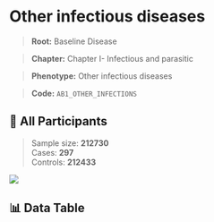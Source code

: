 # Other infectious diseases

> **Root:** Baseline Disease  

> **Chapter:** Chapter I- Infectious and parasitic  

> **Phenotype:** Other infectious diseases  

> **Code:** `AB1_OTHER_INFECTIONS`

## 🧪 All Participants  
> Sample size: **212730**  
> Cases: **297**  
> Controls: **212433**
<img src="/Sensitive/Figures/ALL/Incidence/AB1_OTHER_INFECTIONS.png"/>

## 📊 Data Table
<CsvTableMRF src="/Sensitive/Data/ALL/Incidence/COX_AB1_OTHER_INFECTIONS.csv"/>

